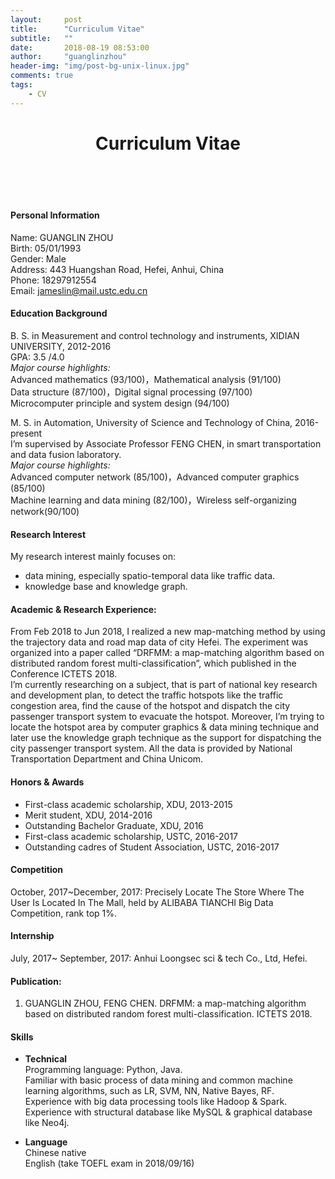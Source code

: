 ```yaml
---
layout:     post  
title:      "Curriculum Vitae"   
subtitle:   ""   
date:       2018-08-19 08:53:00   
author:     "guanglinzhou"   
header-img: "img/post-bg-unix-linux.jpg"  
comments: true  
tags:
    - CV
---
```


<script type="text/javascript" async src="https://cdn.mathjax.org/mathjax/latest/MathJax.js?config=TeX-MML-AM_CHTML"> </script>



<h1 style="text-align:center">Curriculum Vitae </h1>
   
   

&nbsp;    
&nbsp;  
&nbsp;   


#### Personal Information
Name: GUANGLIN ZHOU  
Birth: 05/01/1993  
Gender: Male  
Address: 443 Huangshan Road, Hefei, Anhui, China  
Phone: 18297912554  
Email: jameslin@mail.ustc.edu.cn    


#### Education Background
B. S. in Measurement and control technology and instruments, XIDIAN UNIVERSITY, 2012-2016  
GPA: 3.5 /4.0  
*Major course highlights:*  
Advanced mathematics (93/100)，Mathematical analysis (91/100)  
Data structure (87/100)，Digital signal processing (97/100)  
Microcomputer principle and system design (94/100)

M. S. in Automation, University of Science and Technology of China, 2016-present  
I’m supervised by Associate Professor FENG CHEN, in smart transportation and data fusion laboratory.  
*Major course highlights:*  
Advanced computer network (85/100)，Advanced computer graphics (85/100)  
Machine learning and data mining (82/100)，Wireless self-organizing network(90/100)    

#### Research Interest
My research interest mainly focuses on:  

-	data mining, especially spatio-temporal data like traffic data.  
-	knowledge base and knowledge graph.

#### Academic & Research Experience:
From Feb 2018 to Jun 2018, I realized a new map-matching method by using the trajectory data and road map data of city Hefei. The experiment was organized into a paper called “DRFMM: a map-matching algorithm based on distributed random forest multi-classification”, which published in the Conference ICTETS 2018.   
I’m currently researching on a subject, that is part of national key research and development plan, to detect the traffic hotspots like the traffic congestion area, find the cause of the hotspot and dispatch the city passenger transport system to evacuate the hotspot. Moreover, I’m trying to locate the hotspot area by computer graphics & data mining technique and later use the knowledge graph technique as the support for dispatching the city passenger transport system. All the data is provided by National Transportation Department and China Unicom.


#### Honors & Awards   
-	First-class academic scholarship, XDU, 2013-2015
-	Merit student, XDU, 2014-2016
-	Outstanding Bachelor Graduate, XDU, 2016
-	First-class academic scholarship, USTC, 2016-2017
-	Outstanding cadres of Student Association, USTC, 2016-2017

#### Competition
October, 2017~December, 2017: Precisely Locate The Store Where The User Is Located In The Mall, held by ALIBABA TIANCHI Big Data Competition, rank top 1%.
 
#### Internship   
July, 2017~ September, 2017: Anhui Loongsec sci & tech Co., Ltd, Hefei.

#### Publication:
1.	GUANGLIN ZHOU, FENG CHEN. DRFMM: a map-matching algorithm based on distributed random forest multi-classification. ICTETS 2018. 

#### Skills

-	**Technical**   
Programming language: Python, Java.  
Familiar with basic process of data mining and common machine learning algorithms, such as LR, SVM, NN, Native Bayes, RF.  
Experience with big data processing tools like Hadoop & Spark.  
Experience with structural database like MySQL & graphical database like Neo4j.  

-	**Language**     
Chinese native  
English (take TOEFL exam in 2018/09/16)
